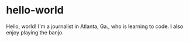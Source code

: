 # hello-world
Hello, world! 
I'm a journalist in Atlanta, Ga., who is learning to code. I also enjoy playing the banjo. 
